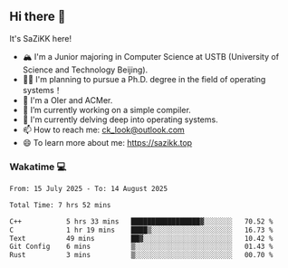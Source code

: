 ## Hi there 👋

It's SaZiKK here!

- 🏔️ I'm a Junior majoring in Computer Science  at USTB (University of Science and Technology Beijing).
- 🧑‍🎓 I'm planning to pursue a Ph.D. degree in the field of operating systems！
- 🚀 I'm a OIer and ACMer.
- 🔭 I’m currently working on a simple compiler.
- 🌱 I'm currently delving deep into operating systems.
- 📫 How to reach me: ck_look@outlook.com
- 😄 To learn more about me: https://sazikk.top

  
<!--
**SaZiKK/SaZiKK** is a ✨ _special_ ✨ repository because its `README.md` (this file) appears on your GitHub profile.

Here are some ideas to get you started:

- 🔭 I’m currently working on ...
- 🌱 I’m currently learning ...
- 👯 I’m looking to collaborate on ...
- 🤔 I’m looking for help with ...
- 💬 Ask me about ...
- 📫 How to reach me: ...
- 😄 Pronouns: ...
- ⚡ Fun fact: ...
-->

### Wakatime 💻

<!--START_SECTION:waka-->

```txt
From: 15 July 2025 - To: 14 August 2025

Total Time: 7 hrs 52 mins

C++           5 hrs 33 mins   █████████████████▓░░░░░░░   70.52 %
C             1 hr 19 mins    ████▒░░░░░░░░░░░░░░░░░░░░   16.73 %
Text          49 mins         ██▓░░░░░░░░░░░░░░░░░░░░░░   10.42 %
Git Config    6 mins          ▒░░░░░░░░░░░░░░░░░░░░░░░░   01.43 %
Rust          3 mins          ▒░░░░░░░░░░░░░░░░░░░░░░░░   00.70 %
```

<!--END_SECTION:waka-->
